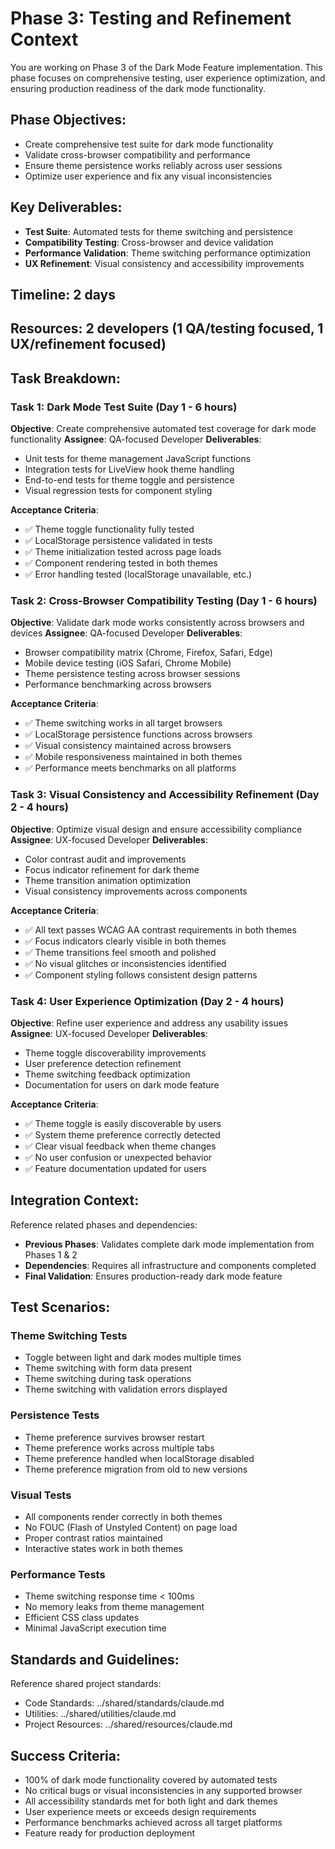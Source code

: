 # Phase 3: Testing and Refinement Context

You are working on Phase 3 of the Dark Mode Feature implementation. This phase focuses on comprehensive testing, user experience optimization, and ensuring production readiness of the dark mode functionality.

## Phase Objectives:
- Create comprehensive test suite for dark mode functionality
- Validate cross-browser compatibility and performance
- Ensure theme persistence works reliably across user sessions
- Optimize user experience and fix any visual inconsistencies

## Key Deliverables:
- **Test Suite**: Automated tests for theme switching and persistence
- **Compatibility Testing**: Cross-browser and device validation
- **Performance Validation**: Theme switching performance optimization
- **UX Refinement**: Visual consistency and accessibility improvements

## Timeline: 2 days
## Resources: 2 developers (1 QA/testing focused, 1 UX/refinement focused)

## Task Breakdown:

### Task 1: Dark Mode Test Suite (Day 1 - 6 hours)
**Objective**: Create comprehensive automated test coverage for dark mode functionality
**Assignee**: QA-focused Developer
**Deliverables**:
- Unit tests for theme management JavaScript functions
- Integration tests for LiveView hook theme handling
- End-to-end tests for theme toggle and persistence
- Visual regression tests for component styling

**Acceptance Criteria**:
- ✅ Theme toggle functionality fully tested
- ✅ LocalStorage persistence validated in tests
- ✅ Theme initialization tested across page loads
- ✅ Component rendering tested in both themes
- ✅ Error handling tested (localStorage unavailable, etc.)

### Task 2: Cross-Browser Compatibility Testing (Day 1 - 6 hours)
**Objective**: Validate dark mode works consistently across browsers and devices
**Assignee**: QA-focused Developer
**Deliverables**:
- Browser compatibility matrix (Chrome, Firefox, Safari, Edge)
- Mobile device testing (iOS Safari, Chrome Mobile)
- Theme persistence testing across browser sessions
- Performance benchmarking across browsers

**Acceptance Criteria**:
- ✅ Theme switching works in all target browsers
- ✅ LocalStorage persistence functions across browsers
- ✅ Visual consistency maintained across browsers
- ✅ Mobile responsiveness maintained in both themes
- ✅ Performance meets benchmarks on all platforms

### Task 3: Visual Consistency and Accessibility Refinement (Day 2 - 4 hours)
**Objective**: Optimize visual design and ensure accessibility compliance
**Assignee**: UX-focused Developer
**Deliverables**:
- Color contrast audit and improvements
- Focus indicator refinement for dark theme
- Theme transition animation optimization
- Visual consistency improvements across components

**Acceptance Criteria**:
- ✅ All text passes WCAG AA contrast requirements in both themes
- ✅ Focus indicators clearly visible in both themes
- ✅ Theme transitions feel smooth and polished
- ✅ No visual glitches or inconsistencies identified
- ✅ Component styling follows consistent design patterns

### Task 4: User Experience Optimization (Day 2 - 4 hours)
**Objective**: Refine user experience and address any usability issues
**Assignee**: UX-focused Developer
**Deliverables**:
- Theme toggle discoverability improvements
- User preference detection refinement
- Theme switching feedback optimization
- Documentation for users on dark mode feature

**Acceptance Criteria**:
- ✅ Theme toggle is easily discoverable by users
- ✅ System theme preference correctly detected
- ✅ Clear visual feedback when theme changes
- ✅ No user confusion or unexpected behavior
- ✅ Feature documentation updated for users

## Integration Context:
Reference related phases and dependencies:
- **Previous Phases**: Validates complete dark mode implementation from Phases 1 & 2
- **Dependencies**: Requires all infrastructure and components completed
- **Final Validation**: Ensures production-ready dark mode feature

## Test Scenarios:

### Theme Switching Tests
- Toggle between light and dark modes multiple times
- Theme switching with form data present
- Theme switching during task operations
- Theme switching with validation errors displayed

### Persistence Tests
- Theme preference survives browser restart
- Theme preference works across multiple tabs
- Theme preference handled when localStorage disabled
- Theme preference migration from old to new versions

### Visual Tests
- All components render correctly in both themes
- No FOUC (Flash of Unstyled Content) on page load
- Proper contrast ratios maintained
- Interactive states work in both themes

### Performance Tests
- Theme switching response time < 100ms
- No memory leaks from theme management
- Efficient CSS class updates
- Minimal JavaScript execution time

## Standards and Guidelines:
Reference shared project standards:
- Code Standards: ../shared/standards/claude.md
- Utilities: ../shared/utilities/claude.md
- Project Resources: ../shared/resources/claude.md

## Success Criteria:
- 100% of dark mode functionality covered by automated tests
- No critical bugs or visual inconsistencies in any supported browser
- All accessibility standards met for both light and dark themes
- User experience meets or exceeds design requirements
- Performance benchmarks achieved across all target platforms
- Feature ready for production deployment